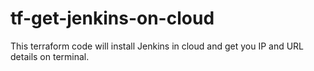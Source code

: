 # tf-get-jenkins-on-cloud
This terraform code will install Jenkins in cloud and get you IP and URL details on terminal. 

